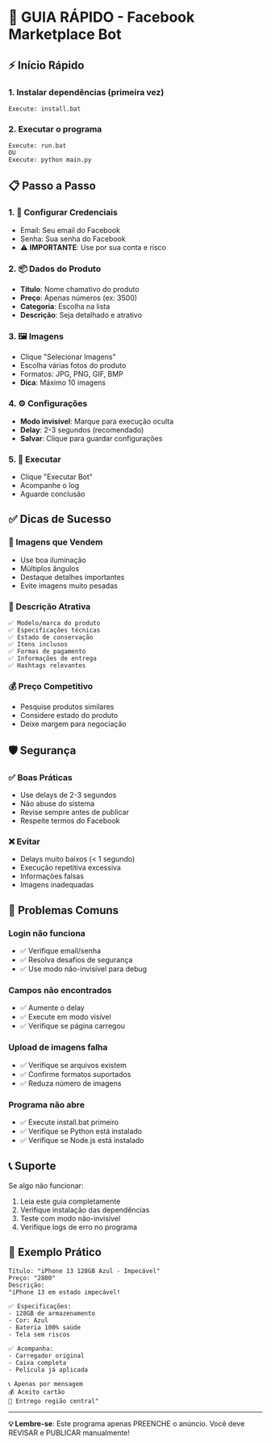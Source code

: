 # 🚀 GUIA RÁPIDO - Facebook Marketplace Bot

## ⚡ Início Rápido

### 1. Instalar dependências (primeira vez)
```
Execute: install.bat
```

### 2. Executar o programa
```
Execute: run.bat
OU
Execute: python main.py
```

## 📋 Passo a Passo

### 1. 🔐 Configurar Credenciais
- Email: Seu email do Facebook
- Senha: Sua senha do Facebook
- ⚠️ **IMPORTANTE**: Use por sua conta e risco

### 2. 📦 Dados do Produto
- **Título**: Nome chamativo do produto
- **Preço**: Apenas números (ex: 3500)
- **Categoria**: Escolha na lista
- **Descrição**: Seja detalhado e atrativo

### 3. 🖼️ Imagens
- Clique "Selecionar Imagens"
- Escolha várias fotos do produto
- Formatos: JPG, PNG, GIF, BMP
- **Dica**: Máximo 10 imagens

### 4. ⚙️ Configurações
- **Modo invisível**: Marque para execução oculta
- **Delay**: 2-3 segundos (recomendado)
- **Salvar**: Clique para guardar configurações

### 5. 🚀 Executar
- Clique "Executar Bot"
- Acompanhe o log
- Aguarde conclusão

## ✅ Dicas de Sucesso

### 📸 Imagens que Vendem
- Use boa iluminação
- Múltiplos ângulos
- Destaque detalhes importantes
- Evite imagens muito pesadas

### 📝 Descrição Atrativa
```
✅ Modelo/marca do produto
✅ Especificações técnicas
✅ Estado de conservação
✅ Itens inclusos
✅ Formas de pagamento
✅ Informações de entrega
✅ Hashtags relevantes
```

### 💰 Preço Competitivo
- Pesquise produtos similares
- Considere estado do produto
- Deixe margem para negociação

## 🛡️ Segurança

### ✅ Boas Práticas
- Use delays de 2-3 segundos
- Não abuse do sistema
- Revise sempre antes de publicar
- Respeite termos do Facebook

### ❌ Evitar
- Delays muito baixos (< 1 segundo)
- Execução repetitiva excessiva
- Informações falsas
- Imagens inadequadas

## 🐛 Problemas Comuns

### Login não funciona
- ✅ Verifique email/senha
- ✅ Resolva desafios de segurança
- ✅ Use modo não-invisível para debug

### Campos não encontrados
- ✅ Aumente o delay
- ✅ Execute em modo visível
- ✅ Verifique se página carregou

### Upload de imagens falha
- ✅ Verifique se arquivos existem
- ✅ Confirme formatos suportados
- ✅ Reduza número de imagens

### Programa não abre
- ✅ Execute install.bat primeiro
- ✅ Verifique se Python está instalado
- ✅ Verifique se Node.js está instalado

## 📞 Suporte

Se algo não funcionar:
1. Leia este guia completamente
2. Verifique instalação das dependências
3. Teste com modo não-invisível
4. Verifique logs de erro no programa

## 🎯 Exemplo Prático

```
Título: "iPhone 13 128GB Azul - Impecável"
Preço: "2800"
Descrição: 
"iPhone 13 em estado impecável! 

✅ Especificações:
- 128GB de armazenamento
- Cor: Azul
- Bateria 100% saúde
- Tela sem riscos

✅ Acompanha:
- Carregador original
- Caixa completa
- Película já aplicada

📞 Apenas por mensagem
💰 Aceito cartão
🚚 Entrego região central"
```

---
**💡 Lembre-se**: Este programa apenas PREENCHE o anúncio. Você deve REVISAR e PUBLICAR manualmente!

